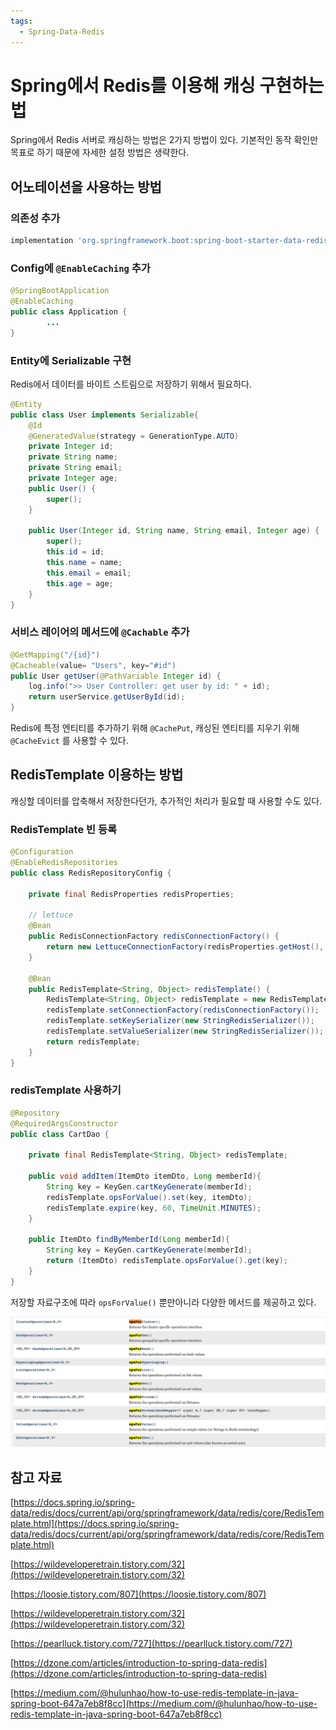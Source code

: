 ```yaml
---
tags:
  - Spring-Data-Redis
---
```

# Spring에서 Redis를 이용해 캐싱 구현하는 법

Spring에서 Redis 서버로 캐싱하는 방법은 2가지 방법이 있다. 기본적인 동작 확인만 목표로 하기 때문에 자세한 설정 방법은 생략한다.

## 어노테이션을 사용하는 방법

### 의존성 추가

```bash
implementation 'org.springframework.boot:spring-boot-starter-data-redis'
```

### Config에 `@EnableCaching` 추가

```java
@SpringBootApplication
@EnableCaching
public class Application {
		...
}
```

### Entity에 Serializable 구현

Redis에서 데이터를 바이트 스트림으로 저장하기 위해서 필요하다.

```java
@Entity
public class User implements Serializable{
	@Id
	@GeneratedValue(strategy = GenerationType.AUTO)
	private Integer id;
	private String name;
	private String email;
	private Integer age;
	public User() {
		super();
	}
	
	public User(Integer id, String name, String email, Integer age) {
		super();
		this.id = id;
		this.name = name;
		this.email = email;
		this.age = age;
	}
}
```

### 서비스 레이어의 메서드에 `@Cachable` 추가

```java
@GetMapping("/{id}")
@Cacheable(value= "Users", key="#id")
public User getUser(@PathVariable Integer id) {
	log.info(">> User Controller: get user by id: " + id);
	return userService.getUserById(id);
}
```

Redis에 특정 엔티티를 추가하기 위해 `@CachePut`, 캐싱된 엔티티를 지우기 위해 `@CacheEvict` 를 사용할 수 있다. 

## RedisTemplate 이용하는 방법

캐싱할 데이터를 압축해서 저장한다던가, 추가적인 처리가 필요할 때 사용할 수도 있다.

### RedisTemplate 빈 등록

```java
@Configuration
@EnableRedisRepositories
public class RedisRepositoryConfig {

    private final RedisProperties redisProperties;

    // lettuce
    @Bean
    public RedisConnectionFactory redisConnectionFactory() {
        return new LettuceConnectionFactory(redisProperties.getHost(), redisProperties.getPort());
    }

    @Bean
    public RedisTemplate<String, Object> redisTemplate() {
        RedisTemplate<String, Object> redisTemplate = new RedisTemplate<>();
        redisTemplate.setConnectionFactory(redisConnectionFactory());
        redisTemplate.setKeySerializer(new StringRedisSerializer());
        redisTemplate.setValueSerializer(new StringRedisSerializer());
        return redisTemplate;
    }
}
```

### redisTemplate 사용하기

```java
@Repository
@RequiredArgsConstructor
public class CartDao {

	private final RedisTemplate<String, Object> redisTemplate;

	public void addItem(ItemDto itemDto, Long memberId){
		String key = KeyGen.cartKeyGenerate(memberId);
		redisTemplate.opsForValue().set(key, itemDto);
		redisTemplate.expire(key, 60, TimeUnit.MINUTES);
	}

	public ItemDto findByMemberId(Long memberId){
		String key = KeyGen.cartKeyGenerate(memberId);
		return (ItemDto) redisTemplate.opsForValue().get(key);
	}
}
```

저장할 자료구조에 따라 `opsForValue()` 뿐만아니라 다양한 메서드를 제공하고 있다.

![Untitled](assets/Untitled_18.png)

## 참고 자료

[https://docs.spring.io/spring-data/redis/docs/current/api/org/springframework/data/redis/core/RedisTemplate.html](https://docs.spring.io/spring-data/redis/docs/current/api/org/springframework/data/redis/core/RedisTemplate.html)

[https://wildeveloperetrain.tistory.com/32](https://wildeveloperetrain.tistory.com/32)

[https://loosie.tistory.com/807](https://loosie.tistory.com/807)

[https://wildeveloperetrain.tistory.com/32](https://wildeveloperetrain.tistory.com/32)

[https://pearlluck.tistory.com/727](https://pearlluck.tistory.com/727)

[https://dzone.com/articles/introduction-to-spring-data-redis](https://dzone.com/articles/introduction-to-spring-data-redis)

[https://medium.com/@hulunhao/how-to-use-redis-template-in-java-spring-boot-647a7eb8f8cc](https://medium.com/@hulunhao/how-to-use-redis-template-in-java-spring-boot-647a7eb8f8cc)
